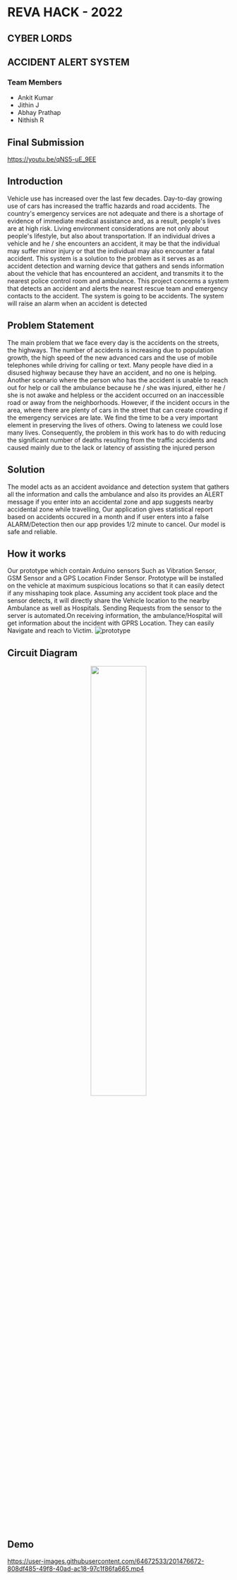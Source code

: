 # REVA HACK - 2022

## CYBER LORDS 

## ACCIDENT ALERT SYSTEM

### Team Members
* Ankit Kumar
* Jithin J
* Abhay Prathap 
* Nithish R

## Final Submission
https://youtu.be/qNS5-uE_9EE

## Introduction
Vehicle use has increased over the last few decades. Day-to-day growing use of cars has increased the traffic hazards and road accidents. The country's emergency services are not adequate and there is a shortage of evidence of immediate medical assistance and, as a result, people's lives are at high risk. Living environment considerations are not only about people's lifestyle, but also about transportation. If an individual drives a vehicle and he / she encounters an accident, it may be that the individual may suffer minor injury or that the individual may also encounter a fatal accident. This system is a solution to the problem as it serves as an accident detection and warning device that gathers and sends information about the vehicle that has encountered an accident, and transmits it to the nearest police control room and ambulance. This project concerns a system that detects an accident and alerts the nearest rescue team and emergency contacts to the accident. The system is going to be accidents. The system will raise an alarm when an accident is detected

## Problem Statement
The main problem that we face every day is the accidents on the streets, the highways. The number of accidents is increasing due to population growth, the high speed of the new advanced cars and the use of mobile telephones while driving for calling or text. Many people have died in a disused highway because they have an accident, and no one is helping. Another scenario where the person who has the accident is unable to reach out for help or call the ambulance because he / she was injured, either he / she is not awake and helpless or the accident occurred on an inaccessible road or away from the neighborhoods. However, if the incident occurs in the area, where there are plenty of cars in the street that can create crowding if the emergency services are late. We find the time to be a very important element in preserving the lives of others. Owing to lateness we could lose many lives. Consequently, the problem in this work has to do with reducing the significant number of deaths resulting from the traffic accidents and caused mainly due to the lack or latency of assisting the injured person

## Solution 
The model acts as an accident avoidance and detection system that gathers all the information and calls the ambulance and also its provides an ALERT message if you enter into an accidental zone and app suggests nearby accidental zone while travelling, Our application gives statistical report based on accidents occured in a month and if user enters into a false ALARM/Detection then our app provides 1/2 minute to cancel. Our model is safe and reliable.

## How it works
Our prototype which contain Arduino sensors Such as Vibration Sensor, GSM Sensor and a GPS Location Finder Sensor.
Prototype will be installed on the vehicle at maximum suspicious locations so that it can easily detect if any misshaping took place. Assuming any accident took place and the sensor detects, it will directly share the Vehicle location to the nearby Ambulance as well as Hospitals. Sending Requests from the sensor to the server is automated.On receiving information, the ambulance/Hospital will get information about the incident with GPRS Location. They can easily Navigate and reach to Victim.
![prototype](https://user-images.githubusercontent.com/64672533/201508341-40ee1266-1cba-49ea-9ca8-ac1d897eb298.jpg)

## Circuit Diagram

<p align="center"> 
  <img width="50%" height="50%" src="https://github.com/nithishrcta/Accident-Alert-System/blob/main/Images/abcd.jpg">
</p>

## Demo

https://user-images.githubusercontent.com/64672533/201476672-808df485-49f8-40ad-ac18-97c1f86fa665.mp4

